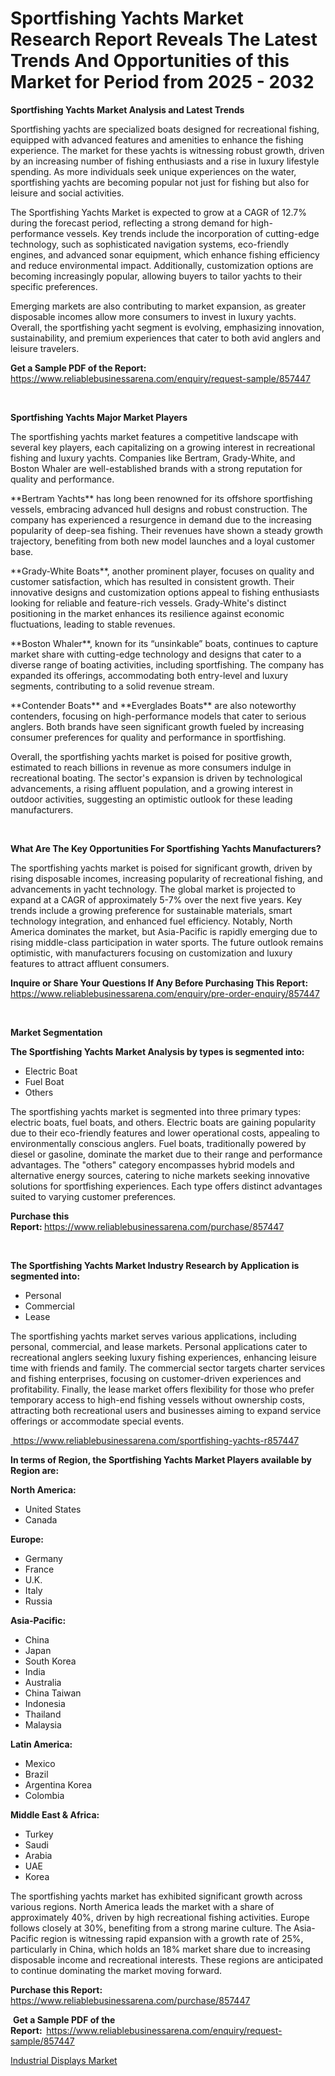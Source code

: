 <p><h1>Sportfishing Yachts Market Research Report Reveals The Latest Trends And Opportunities of this Market for Period from 2025 - 2032</h1></p><p><strong>Sportfishing Yachts Market Analysis and Latest Trends</strong></p>
<p><p>Sportfishing yachts are specialized boats designed for recreational fishing, equipped with advanced features and amenities to enhance the fishing experience. The market for these yachts is witnessing robust growth, driven by an increasing number of fishing enthusiasts and a rise in luxury lifestyle spending. As more individuals seek unique experiences on the water, sportfishing yachts are becoming popular not just for fishing but also for leisure and social activities.</p><p>The Sportfishing Yachts Market is expected to grow at a CAGR of 12.7% during the forecast period, reflecting a strong demand for high-performance vessels. Key trends include the incorporation of cutting-edge technology, such as sophisticated navigation systems, eco-friendly engines, and advanced sonar equipment, which enhance fishing efficiency and reduce environmental impact. Additionally, customization options are becoming increasingly popular, allowing buyers to tailor yachts to their specific preferences.</p><p>Emerging markets are also contributing to market expansion, as greater disposable incomes allow more consumers to invest in luxury yachts. Overall, the sportfishing yacht segment is evolving, emphasizing innovation, sustainability, and premium experiences that cater to both avid anglers and leisure travelers.</p></p>
<p><strong>Get a Sample PDF of the Report:&nbsp;</strong> <a href="https://www.reliablebusinessarena.com/enquiry/request-sample/857447?utm_campaign=2322&utm_medium=2&utm_source=Github&utm_content=ia&utm_term=18022025&utm_id=sportfishing-yachts">https://www.reliablebusinessarena.com/enquiry/request-sample/857447</a></p>
<p>&nbsp;</p>
<p><strong>Sportfishing Yachts Major Market Players</strong></p>
<p><p>The sportfishing yachts market features a competitive landscape with several key players, each capitalizing on a growing interest in recreational fishing and luxury yachts. Companies like Bertram, Grady-White, and Boston Whaler are well-established brands with a strong reputation for quality and performance.</p><p>**Bertram Yachts** has long been renowned for its offshore sportfishing vessels, embracing advanced hull designs and robust construction. The company has experienced a resurgence in demand due to the increasing popularity of deep-sea fishing. Their revenues have shown a steady growth trajectory, benefiting from both new model launches and a loyal customer base.</p><p>**Grady-White Boats**, another prominent player, focuses on quality and customer satisfaction, which has resulted in consistent growth. Their innovative designs and customization options appeal to fishing enthusiasts looking for reliable and feature-rich vessels. Grady-White's distinct positioning in the market enhances its resilience against economic fluctuations, leading to stable revenues.</p><p>**Boston Whaler**, known for its “unsinkable” boats, continues to capture market share with cutting-edge technology and designs that cater to a diverse range of boating activities, including sportfishing. The company has expanded its offerings, accommodating both entry-level and luxury segments, contributing to a solid revenue stream.</p><p>**Contender Boats** and **Everglades Boats** are also noteworthy contenders, focusing on high-performance models that cater to serious anglers. Both brands have seen significant growth fueled by increasing consumer preferences for quality and performance in sportfishing.</p><p>Overall, the sportfishing yachts market is poised for positive growth, estimated to reach billions in revenue as more consumers indulge in recreational boating. The sector's expansion is driven by technological advancements, a rising affluent population, and a growing interest in outdoor activities, suggesting an optimistic outlook for these leading manufacturers.</p></p>
<p>&nbsp;</p>
<p><strong>What Are The Key Opportunities For Sportfishing Yachts Manufacturers?</strong></p>
<p><p>The sportfishing yachts market is poised for significant growth, driven by rising disposable incomes, increasing popularity of recreational fishing, and advancements in yacht technology. The global market is projected to expand at a CAGR of approximately 5-7% over the next five years. Key trends include a growing preference for sustainable materials, smart technology integration, and enhanced fuel efficiency. Notably, North America dominates the market, but Asia-Pacific is rapidly emerging due to rising middle-class participation in water sports. The future outlook remains optimistic, with manufacturers focusing on customization and luxury features to attract affluent consumers.</p></p>
<p><strong>Inquire or Share Your Questions If Any Before Purchasing This Report:</strong> <a href="https://www.reliablebusinessarena.com/enquiry/pre-order-enquiry/857447?utm_campaign=2322&utm_medium=2&utm_source=Github&utm_content=ia&utm_term=18022025&utm_id=sportfishing-yachts">https://www.reliablebusinessarena.com/enquiry/pre-order-enquiry/857447</a></p>
<p>&nbsp;</p>
<p><strong>Market Segmentation</strong></p>
<p><strong>The Sportfishing Yachts Market Analysis by types is segmented into:</strong></p>
<p><ul><li>Electric Boat</li><li>Fuel Boat</li><li>Others</li></ul></p>
<p><p>The sportfishing yachts market is segmented into three primary types: electric boats, fuel boats, and others. Electric boats are gaining popularity due to their eco-friendly features and lower operational costs, appealing to environmentally conscious anglers. Fuel boats, traditionally powered by diesel or gasoline, dominate the market due to their range and performance advantages. The "others" category encompasses hybrid models and alternative energy sources, catering to niche markets seeking innovative solutions for sportfishing experiences. Each type offers distinct advantages suited to varying customer preferences.</p></p>
<p><strong>Purchase this Report:&nbsp;</strong><a href="https://www.reliablebusinessarena.com/purchase/857447?utm_campaign=2322&utm_medium=2&utm_source=Github&utm_content=ia&utm_term=18022025&utm_id=sportfishing-yachts">https://www.reliablebusinessarena.com/purchase/857447</a></p>
<p>&nbsp;</p>
<p><strong>The Sportfishing Yachts Market Industry Research by Application is segmented into:</strong></p>
<p><ul><li>Personal</li><li>Commercial</li><li>Lease</li></ul></p>
<p><p>The sportfishing yachts market serves various applications, including personal, commercial, and lease markets. Personal applications cater to recreational anglers seeking luxury fishing experiences, enhancing leisure time with friends and family. The commercial sector targets charter services and fishing enterprises, focusing on customer-driven experiences and profitability. Finally, the lease market offers flexibility for those who prefer temporary access to high-end fishing vessels without ownership costs, attracting both recreational users and businesses aiming to expand service offerings or accommodate special events.</p></p>
<p><a href="https://www.reliablebusinessarena.com/sportfishing-yachts-r857447?utm_campaign=2322&utm_medium=2&utm_source=Github&utm_content=ia&utm_term=18022025&utm_id=sportfishing-yachts">&nbsp;https://www.reliablebusinessarena.com/sportfishing-yachts-r857447</a></p>
<p><strong>In terms of Region, the Sportfishing Yachts Market Players available by Region are:</strong></p>
<p>
    <p> <strong> North America: </strong>
        <ul>
            <li>United States</li>
            <li>Canada</li>
        </ul>
        </p> 
    <p> <strong> Europe: </strong>
        <ul>
            <li>Germany</li>
            <li>France</li>
            <li>U.K.</li>
            <li>Italy</li>
            <li>Russia</li>
        </ul>
        </p> 
    <p> <strong> Asia-Pacific: </strong>
        <ul>
            <li>China</li>
            <li>Japan</li>
            <li>South Korea</li>
            <li>India</li>
            <li>Australia</li>
            <li>China Taiwan</li>
            <li>Indonesia</li>
            <li>Thailand</li>
            <li>Malaysia</li>
        </ul>
        </p> 
    <p> <strong> Latin America: </strong>
        <ul>
            <li>Mexico</li>
            <li>Brazil</li>
            <li>Argentina Korea</li>
            <li>Colombia</li>
        </ul>
        </p> 
    <p> <strong> Middle East & Africa: </strong>
        <ul>
            <li>Turkey</li>
            <li>Saudi</li>
            <li>Arabia</li>
            <li>UAE</li>
            <li>Korea</li>
        </ul>
    </p>
    </p>
<p><p>The sportfishing yachts market has exhibited significant growth across various regions. North America leads the market with a share of approximately 40%, driven by high recreational fishing activities. Europe follows closely at 30%, benefiting from a strong marine culture. The Asia-Pacific region is witnessing rapid expansion with a growth rate of 25%, particularly in China, which holds an 18% market share due to increasing disposable income and recreational interests. These regions are anticipated to continue dominating the market moving forward.</p></p>
<p><strong>Purchase this Report: </strong><a href="https://www.reliablebusinessarena.com/purchase/857447?utm_campaign=2322&utm_medium=2&utm_source=Github&utm_content=ia&utm_term=18022025&utm_id=sportfishing-yachts">https://www.reliablebusinessarena.com/purchase/857447</a></p>
<p>&nbsp;<strong>Get a Sample PDF of the Report:&nbsp;&nbsp;</strong><a href="https://www.reliablebusinessarena.com/enquiry/request-sample/857447?utm_campaign=2322&utm_medium=2&utm_source=Github&utm_content=ia&utm_term=18022025&utm_id=sportfishing-yachts">https://www.reliablebusinessarena.com/enquiry/request-sample/857447</a></p>
<p><strong></strong></p>
<p><p><a href="https://github.com/birnbaumbulah0/Market-Research-Report-List-1/blob/main/industrial-displays-market.md?utm_campaign=2322&utm_medium=2&utm_source=Github&utm_content=ia&utm_term=18022025&utm_id=sportfishing-yachts">Industrial Displays Market</a></p></p>
